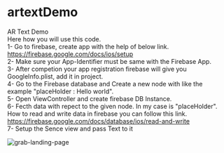 # artextDemo
AR Text Demo<br />
Here how you will use this code.<br />
1- Go to firebase, create app with the help of below link.<br />
https://firebase.google.com/docs/ios/setup<br />
2- Make sure your App-Identifier must be same with the Firebase App.<br />
3- After competion your app registration firebase will give you GoogleInfo.plist, add it in project.<br />
4- Go to the Firebase database and Create a new node with like the example "placeHolder : Hello world".<br />
5- Open ViewController and create firebase DB Instance.<br />
6- Fecth data with repect to the given node. In my case is "placeHolder". How to read and write data in firebase you can follow this link.
https://firebase.google.com/docs/database/ios/read-and-write<br />
7- Setup the Sence view and pass Text to it<br />

![grab-landing-page](https://giphy.com/embed/wrmcaRjaj9LH8a9lrC)

